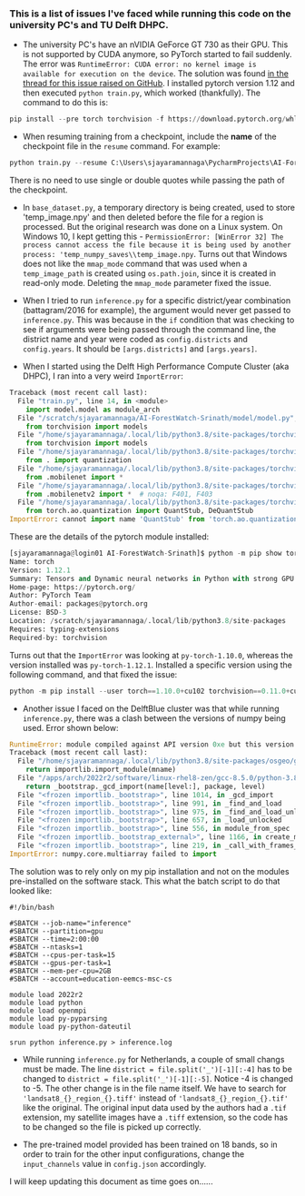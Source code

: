 ### This is a list of issues I've faced while running this code on the university PC's and TU Delft DHPC.
- The university PC's have an nVIDIA GeForce GT 730 as their GPU. This is not supported by CUDA anymore, so PyTorch started to fail suddenly. The error was `RuntimeError: CUDA error: no kernel image is available for execution on the device`. The solution was found [in the thread for this issue raised on GitHub](https://github.com/pytorch/pytorch/issues/31285). I installed pytorch version 1.12 and then executed `python train.py`, which worked (thankfully). The command to do this is: 
```py 
pip install --pre torch torchvision -f https://download.pytorch.org/whl/nightly/cu111/torch_nightly.html -U
```
 
- When resuming training from a checkpoint, include the **name** of the checkpoint file in the `resume` command. For example:
```py
python train.py --resume C:\Users\sjayaramannaga\PycharmProjects\AI-ForestWatch-Srinath\saved\models\Landsat8_UNet\0802_181258\checkpoint-epoch18.pth
``` 
There is no need to use single or double quotes while passing the path of the checkpoint.

- In `base_dataset.py`, a temporary directory is being created, used to store 'temp_image.npy' and then deleted before the file for a region is processed. But the original research was done on a Linux system. On Windows 10, I kept getting this - `PermissionError: [WinError 32] The process cannot access the file because it is being used by another process: 'temp_numpy_saves\\temp_image.npy`. Turns out that Windows does not like the `mmap_mode` command that was used when a `temp_image_path` is created using `os.path.join`, since it is created in read-only mode. Deleting the `mmap_mode` parameter fixed the issue.

- When I tried to run `inference.py` for a specific district/year combination (battagram/2016 for example), the argument would never get passed to `inference.py`. This was because in the `if` condition that was checking to see if arguments were being passed through the command line, the district name and year were coded as `config.districts` and `config.years`. It should be `[args.districts]` and `[args.years]`.

- When I started using the Delft High Performance Compute Cluster (aka DHPC), I ran into a very weird `ImportError`:
```py
Traceback (most recent call last):
  File "train.py", line 14, in <module>
    import model.model as module_arch
  File "/scratch/sjayaramannaga/AI-ForestWatch-Srinath/model/model.py", line 15, in <module>
    from torchvision import models
  File "/home/sjayaramannaga/.local/lib/python3.8/site-packages/torchvision/__init__.py", line 7, in <module>
    from torchvision import models
  File "/home/sjayaramannaga/.local/lib/python3.8/site-packages/torchvision/models/__init__.py", line 18, in <module>
    from . import quantization
  File "/home/sjayaramannaga/.local/lib/python3.8/site-packages/torchvision/models/quantization/__init__.py", line 3, in <module>
    from .mobilenet import *
  File "/home/sjayaramannaga/.local/lib/python3.8/site-packages/torchvision/models/quantization/mobilenet.py", line 1, in <module>
    from .mobilenetv2 import *  # noqa: F401, F403
  File "/home/sjayaramannaga/.local/lib/python3.8/site-packages/torchvision/models/quantization/mobilenetv2.py", line 6, in <module>
    from torch.ao.quantization import QuantStub, DeQuantStub
ImportError: cannot import name 'QuantStub' from 'torch.ao.quantization' (/apps/arch/2022r2/software/linux-rhel8-skylake_avx512/gcc-8.5.0/py-torch-1.10.0-uv5yokclab46j6l2ptyqrjwelp43xfoj/lib/python3.8/site-packages/torch/ao/quantization/__init__.py)
```
These are the details of the pytorch module installed:
```py
[sjayaramannaga@login01 AI-ForestWatch-Srinath]$ python -m pip show torch
Name: torch
Version: 1.12.1
Summary: Tensors and Dynamic neural networks in Python with strong GPU acceleration
Home-page: https://pytorch.org/
Author: PyTorch Team
Author-email: packages@pytorch.org
License: BSD-3
Location: /scratch/sjayaramannaga/.local/lib/python3.8/site-packages
Requires: typing-extensions
Required-by: torchvision
```
Turns out that the `ImportError` was looking at `py-torch-1.10.0`, whereas the version installed was `py-torch-1.12.1`. Installed a specific version using the following command, and that fixed the issue:
```py
python -m pip install --user torch==1.10.0+cu102 torchvision==0.11.0+cu102 torchaudio==0.10.0 -f https://download.pytorch.org/whl/torch_stable.html
```

- Another issue I faced on the DelftBlue cluster was that while running `inference.py`, there was a clash between the versions of numpy being used. Error shown below:
```py
RuntimeError: module compiled against API version 0xe but this version of numpy is 0xd
Traceback (most recent call last):
  File "/home/sjayaramannaga/.local/lib/python3.8/site-packages/osgeo/gdal_array.py", line 14, in swig_import_helper
    return importlib.import_module(mname)
  File "/apps/arch/2022r2/software/linux-rhel8-zen/gcc-8.5.0/python-3.8.12-bohr45d576273qfe7isfniyllfv4obuc/lib/python3.8/importlib/__init__.py", line 127, in import_module
    return _bootstrap._gcd_import(name[level:], package, level)
  File "<frozen importlib._bootstrap>", line 1014, in _gcd_import
  File "<frozen importlib._bootstrap>", line 991, in _find_and_load
  File "<frozen importlib._bootstrap>", line 975, in _find_and_load_unlocked
  File "<frozen importlib._bootstrap>", line 657, in _load_unlocked
  File "<frozen importlib._bootstrap>", line 556, in module_from_spec
  File "<frozen importlib._bootstrap_external>", line 1166, in create_module
  File "<frozen importlib._bootstrap>", line 219, in _call_with_frames_removed
ImportError: numpy.core.multiarray failed to import
```
The solution was to rely only on my pip installation and not on the modules pre-installed on the software stack. This what the batch script to do that looked like:
```console
#!/bin/bash

#SBATCH --job-name="inference"
#SBATCH --partition=gpu
#SBATCH --time=2:00:00
#SBATCH --ntasks=1
#SBATCH --cpus-per-task=15
#SBATCH --gpus-per-task=1
#SBATCH --mem-per-cpu=2GB
#SBATCH --account=education-eemcs-msc-cs

module load 2022r2
module load python
module load openmpi
module load py-pyparsing
module load py-python-dateutil

srun python inference.py > inference.log
```

- While running `inference.py` for Netherlands, a couple of small changs must be made. The line `district = file.split('_')[-1][:-4]` has to be changed to `district = file.split('_')[-1][:-5]`. Notice -4 is changed to -5. The other change is in the file name itself. We have to search for `'landsat8_{}_region_{}.tiff'` instead of `'landsat8_{}_region_{}.tif'` like the original. The original input data used by the authors had a `.tif` extension, my satellite images have a `.tiff` extension, so the code has to be changed so the file is picked up correctly.

- The pre-trained model provided has been trained on 18 bands, so in order to train for the other input configurations, change the `input_channels` value in `config.json` accordingly.


I will keep updating this document as time goes on......
